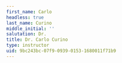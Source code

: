 ```yaml
---
first_name: Carlo
headless: true
last_name: Curino
middle_initial: ''
salutation: Dr.
title: Dr. Carlo Curino
type: instructor
uid: 9bc243bc-07f9-0939-0153-1680011f71b9
---
```

